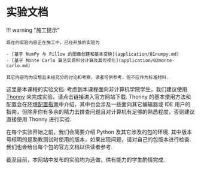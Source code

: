 # 实验文档

!!! warning "施工提示"

    现在的实验内容正在施工中，已经开放的实验为

    - [基于 NumPy 与 Pillow 的图像创建和基本变换](application/01numpy.md)
    - [基于 Monte Carlo 算法实现积分计算及其可视化](application/02monte-carlo.md)

    其它内容均为设想且未经充分的讨论和考察，读者可供参考，但不应作为标准材料.

这里是本课程的实验文档. 考虑到本课程面向非计算机学院学生，我们建议使用 [Thonny](https://thonny.org/) 来完成实验，请点击链接进入官方网站下载. Thonny 的基本使用方法和配置会在[环境配置指南](00env.md)中介绍，其中也会涉及一些面向其它编辑器或 IDE 用户的指南，但除非你有多余的精力去排查问题且对计算机有足够的熟悉程度，否则建议直接使用 Thonny 进行实验.

在每个实验开始之前，我们会简要介绍 Python 及其它涉及的包的环境. 其中版本号标明的是助教测试时使用的版本，如果出现问题，请对自己的包版本进行检查. 我们也会给出每个包的官方文档以供读者参考.

截至目前，本网站中发布的实验均为选做，供有能力的学生酌情完成.
